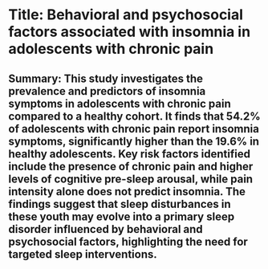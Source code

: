 # Title: Behavioral and psychosocial factors associated with insomnia in adolescents with chronic pain

## Summary: This study investigates the prevalence and predictors of insomnia symptoms in adolescents with chronic pain compared to a healthy cohort. It finds that 54.2% of adolescents with chronic pain report insomnia symptoms, significantly higher than the 19.6% in healthy adolescents. Key risk factors identified include the presence of chronic pain and higher levels of cognitive pre-sleep arousal, while pain intensity alone does not predict insomnia. The findings suggest that sleep disturbances in these youth may evolve into a primary sleep disorder influenced by behavioral and psychosocial factors, highlighting the need for targeted sleep interventions.
